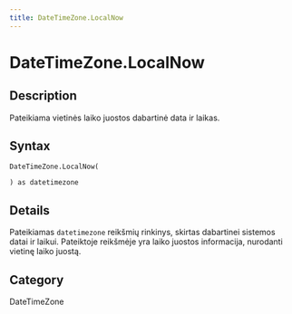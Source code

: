 ```yaml
---
title: DateTimeZone.LocalNow
---
```


# DateTimeZone.LocalNow


## Description

Pateikiama vietinės laiko juostos dabartinė data ir laikas.


## Syntax

```powerquery
DateTimeZone.LocalNow(

) as datetimezone
```


## Details

Pateikiamas <code>datetimezone</code> reikšmių rinkinys, skirtas dabartinei sistemos datai ir laikui.    Pateiktoje reikšmėje yra laiko juostos informacija, nurodanti vietinę laiko juostą.



## Category
DateTimeZone
